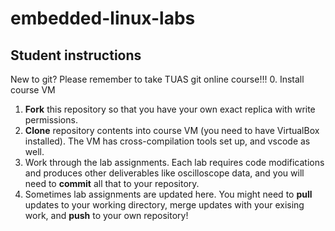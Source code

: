 # embedded-linux-labs


## Student instructions

New to git? Please remember to take TUAS git online course!!!
0. Install course VM
1. <b>Fork</b> this repository so that you have your own exact replica with write permissions.
2. <b>Clone</b> repository contents into course VM (you need to have VirtualBox installed). The VM has cross-compilation tools set up, and vscode as well. 
3. Work through the lab assignments. Each lab requires code modifications and produces other deliverables like oscilloscope data, and you will need to <b>commit</b> all that to your repository.
4. Sometimes lab assignments are updated here. You might need to <b>pull</b> updates to your working directory, merge updates with your exising work, and <b>push</b> to your own repository!

